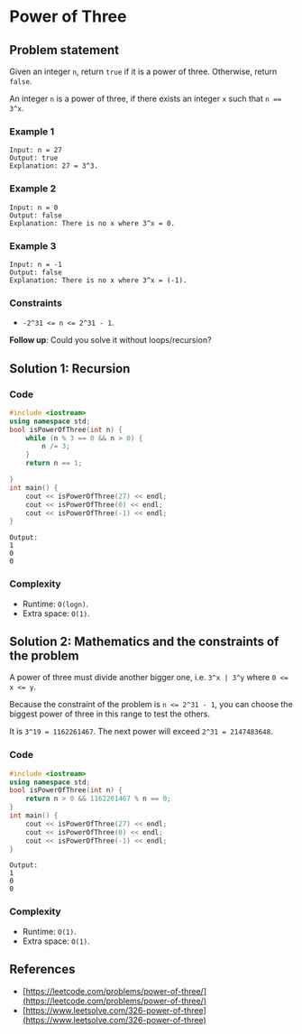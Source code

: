 # Power of Three

## Problem statement
Given an integer `n`, return `true` if it is a power of three. Otherwise, return `false`.

An integer `n` is a power of three, if there exists an integer `x` such that `n == 3^x`.


### Example 1
```text
Input: n = 27
Output: true
Explanation: 27 = 3^3.
```

### Example 2
```text
Input: n = 0
Output: false
Explanation: There is no x where 3^x = 0.
```

### Example 3
```text
Input: n = -1
Output: false
Explanation: There is no x where 3^x = (-1).
``` 

### Constraints

* `-2^31 <= n <= 2^31 - 1`.
 

**Follow up**: Could you solve it without loops/recursion?

## Solution 1: Recursion

### Code
```cpp
#include <iostream>
using namespace std;
bool isPowerOfThree(int n) {
    while (n % 3 == 0 && n > 0) {
        n /= 3;
    }
    return n == 1;

}
int main() {
    cout << isPowerOfThree(27) << endl;
    cout << isPowerOfThree(0) << endl;
    cout << isPowerOfThree(-1) << endl;
}
```
```text
Output:
1
0
0
```

### Complexity
* Runtime: `O(logn)`.
* Extra space: `O(1)`.

## Solution 2: Mathematics and the constraints of the problem

A power of three must divide another bigger one, i.e. `3^x | 3^y` where `0 <= x <= y`.

Because the constraint of the problem is `n <= 2^31 - 1`, you can choose the biggest power of three in this range to test the others.

It is `3^19 = 1162261467`. The next power will exceed `2^31 = 2147483648`.

### Code
```cpp
#include <iostream>
using namespace std;
bool isPowerOfThree(int n) {
    return n > 0 && 1162261467 % n == 0;
}
int main() {
    cout << isPowerOfThree(27) << endl;
    cout << isPowerOfThree(0) << endl;
    cout << isPowerOfThree(-1) << endl;
}
```
```text
Output:
1
0
0
```

### Complexity
* Runtime: `O(1)`.
* Extra space: `O(1)`.

## References
* [https://leetcode.com/problems/power-of-three/](https://leetcode.com/problems/power-of-three/)
* [https://www.leetsolve.com/326-power-of-three](https://www.leetsolve.com/326-power-of-three)

